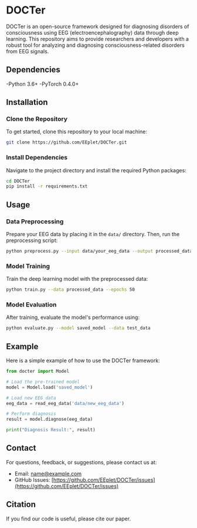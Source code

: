 # DOCTer

DOCTer is an open-source framework designed for diagnosing disorders of consciousness using EEG (electroencephalography) data through deep learning. This repository aims to provide researchers and developers with a robust tool for analyzing and diagnosing consciousness-related disorders from EEG signals.

## Dependencies
-Python 3.6+
-PyTorch 0.4.0+

## Installation

### Clone the Repository

To get started, clone this repository to your local machine:

```bash
git clone https://github.com/EEplet/DOCTer.git
```

### Install Dependencies

Navigate to the project directory and install the required Python packages:

```bash
cd DOCTer
pip install -r requirements.txt
```

## Usage

### Data Preprocessing

Prepare your EEG data by placing it in the `data/` directory. Then, run the preprocessing script:

```bash
python preprocess.py --input data/your_eeg_data --output processed_data
```

### Model Training

Train the deep learning model with the preprocessed data:

```bash
python train.py --data processed_data --epochs 50
```

### Model Evaluation

After training, evaluate the model's performance using:

```bash
python evaluate.py --model saved_model --data test_data
```

## Example

Here is a simple example of how to use the DOCTer framework:

```python
from docter import Model

# Load the pre-trained model
model = Model.load('saved_model')

# Load new EEG data
eeg_data = read_eeg_data('data/new_eeg_data')

# Perform diagnosis
result = model.diagnose(eeg_data)

print("Diagnosis Result:", result)
```

## Contact

For questions, feedback, or suggestions, please contact us at:

- Email: name@example.com
- GitHub Issues: [https://github.com/EEplet/DOCTer/issues](https://github.com/EEplet/DOCTer/issues)

## Citation
If you find our code is useful, please cite our paper.

